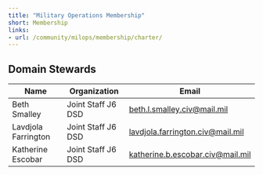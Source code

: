 ```yaml
---
title: "Military Operations Membership"
short: Membership
links:
- url: /community/milops/membership/charter/
---
```


## Domain Stewards

|Name|Organization|Email|
|---|---|---|
|Beth Smalley|Joint Staff J6 DSD|beth.l.smalley.civ@mail.mil|
|Lavdjola Farrington|Joint Staff J6 DSD|lavdjola.farrington.civ@mail.mil|
|Katherine Escobar|Joint Staff J6 DSD|katherine.b.escobar.civ@mail.mil|
